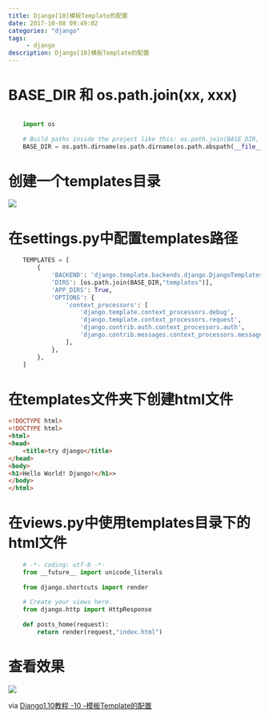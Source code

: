 ```yaml
---
title: Django[10]模板Template的配置
date: 2017-10-08 09:49:02 
categories: "django" 
tags: 
     - django
description: Django[10]模板Template的配置
---
```

# BASE_DIR 和 os.path.join(xx, xxx)

``` python

	import os
	
	# Build paths inside the project like this: os.path.join(BASE_DIR, ...)
	BASE_DIR = os.path.dirname(os.path.dirname(os.path.abspath(__file__)))
```
# 创建一个templates目录

![](https://i.imgur.com/8SnMh2q.png)

# 在settings.py中配置templates路径
``` python
	TEMPLATES = [
	    {
	        'BACKEND': 'django.template.backends.django.DjangoTemplates',
	        'DIRS': [os.path.join(BASE_DIR,"templates")],
	        'APP_DIRS': True,
	        'OPTIONS': {
	            'context_processors': [
	                'django.template.context_processors.debug',
	                'django.template.context_processors.request',
	                'django.contrib.auth.context_processors.auth',
	                'django.contrib.messages.context_processors.messages',
	            ],
	        },
	    },
	]
```
# 在templates文件夹下创建html文件
``` html
<!DOCTYPE html>
<!DOCTYPE html>
<html>
<head>
	<title>try django</title>
</head>
<body>
<h1>Hello World! Django!</h1>>
</body>
</html>
```

# 在views.py中使用templates目录下的html文件
``` python
	# -*- coding: utf-8 -*-
	from __future__ import unicode_literals
	
	from django.shortcuts import render
	
	# Create your views here.
	from django.http import HttpResponse
	
	def posts_home(request):
		return render(request,"index.html")
```

# 查看效果
![](https://i.imgur.com/2o9FySq.png)


via [Django1.10教程 -10 -模板Template的配置](http://v.youku.com/v_show/id_XMjUyMDA3MDQ3Ng==.html?spm=a2h0j.8191423.playlist_content.5!13~5~5~A&&f=28961906&from=y1.2-3.4.13)
